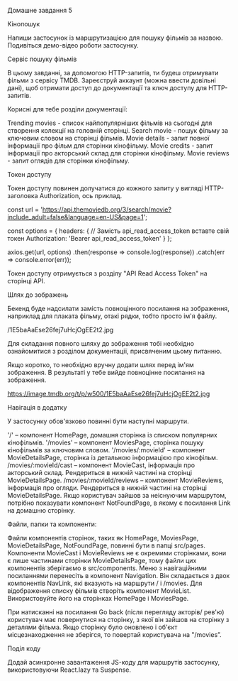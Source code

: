 Домашне завдання 5

Кінопошук

Напиши застосунок із маршрутизацією для пошуку фільмів за назвою. Подивіться
демо-відео роботи застосунку.

Сервіс пошуку фільмів

В цьому завданні, за допомогою HTTP-запитів, ти будеш отримувати фільми з
сервісу TMDB. Зареєструй аккаунт (можна ввести довільні дані), щоб отримати
доступ до документації та ключ доступу для HTTP-запитів.

Корисні для тебе розділи документації:

Trending movies - список найпопулярніших фільмів на сьогодні для створення
колекції на головній сторінці. Search movie - пошук фільму за ключовим словом на
сторінці фільмів. Movie details - запит повної інформації про фільм для сторінки
кінофільму. Movie credits - запит інформації про акторський склад для сторінки
кінофільму. Movie reviews - запит оглядів для сторінки кінофільму.

Токен доступу

Токен доступу повинен долучатися до кожного запиту у вигляді HTTP-заголовка
Authorization, ось приклад.

const url =
'https://api.themoviedb.org/3/search/movie?include_adult=false&language=en-US&page=1';

const options = { headers: { // Замість api_read_access_token вставте свій токен
Authorization: 'Bearer api_read_access_token' } };

axios.get(url, options) .then(response => console.log(response)) .catch(err =>
console.error(err));

Токен доступу отримується з розділу "API Read Access Token" на сторінці API.

Шлях до зображень

Бекенд буде надсилати замість повноцінного посилання на зображення, наприклад
для плаката фільму, отакі рядки, тобто просто ім'я файлу.

/1E5baAaEse26fej7uHcjOgEE2t2.jpg

Для складання повного шляху до зображення тобі необхідно ознайомитися з розділом
документації, присвяченим цьому питанню.

Якщо коротко, то необхідно вручну додати шлях перед ім'ям зображення. В
результаті у тебе вийде повноцінне посилання на зображення.

https://image.tmdb.org/t/p/w500/1E5baAaEse26fej7uHcjOgEE2t2.jpg

Навігація в додатку

У застосунку обов'язково повинні бути наступні маршрути.

'/' – компонент HomePage, домашня сторінка із списком популярних кінофільмів.
'/movies' – компонент MoviesPage, сторінка пошуку кінофільмів за ключовим
словом. '/movies/:movieId' – компонент MovieDetailsPage, сторінка із детальною
інформацією про кінофільм. /movies/:movieId/cast – компонент MovieCast,
інформація про акторський склад. Рендериться в нижній частині на сторінці
MovieDetailsPage. /movies/:movieId/reviews – компонент MovieReviews, інформація
про огляди. Рендериться в нижній частині на сторінці MovieDetailsPage. Якщо
користувач зайшов за неіснуючим маршрутом, потрібно показувати компонент
NotFoundPage, в якому є посилання Link на домашню сторінку.

Файли, папки та компоненти:

Файли компонентів сторінок, таких як HomePage, MoviesPage, MovieDetailsPage,
NotFoundPage, повинні бути в папці src/pages. Компоненти MovieCast і
MovieReviews не є окремими сторінками, вони є лише частинами сторінки
MovieDetailsPage, тому файли цих компонентів зберігаємо в src/components. Меню з
навігаційними посиланнями перенесіть в компонент Navigation. Він складається з
двох компонентів NavLink, які вказують на маршрути / і /movies. Для відображення
списку фільмів створіть компонент MovieList. Використовуйте його на сторінках
HomePage і MoviesPage.

При натисканні на посилання Go back (після перегляду акторів/ рев'ю) користувач
має повернутися на сторінку, з якої він зайшов на сторінку з деталями фільма.
Якщо сторінку було оновлено і об'єкт місцезнаходження не зберігся, то повертай
користувача на "/movies”.

Поділ коду

Додай асинхронне завантаження JS-коду для маршрутів застосунку, використовуючи
React.lazy та Suspense.
